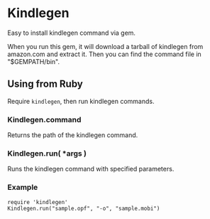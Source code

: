 # Kindlegen

Easy to install kindlegen command via gem.

When you run this gem, it will download a tarball of kindlegen from amazon.com and extract it. Then you can find the command file in "$GEMPATH/bin".

## Using from Ruby

Require `kindlegen`, then run kindlegen commands.

### Kindlegen.command

Returns the path of the kindlegen command.

### Kindlegen.run( *args )

Runs the kindlegen command with specified parameters.

### Example
    require 'kindlegen'
    Kindlegen.run("sample.opf", "-o", "sample.mobi")
 

